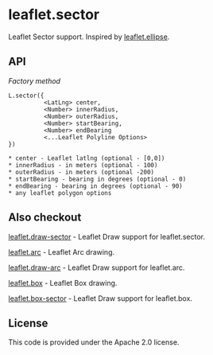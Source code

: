 # leaflet.sector
Leaflet Sector support. Inspired by [leaflet.ellipse](https://github.com/jdfergason/Leaflet.Ellipse).

## API

*Factory method*

    L.sector({
              <LatLng> center,
              <Number> innerRadius,
              <Number> outerRadius,
              <Number> startBearing,
              <Number> endBearing
              <...Leaflet Polyline Options>
    })

    * center - Leaflet latlng (optional - [0,0])
    * innerRadius - in meters (optional - 100)
    * outerRadius - in meters (optional -200)
    * startBearing - bearing in degrees (optional - 0)
    * endBearing - bearing in degrees (optional - 90)
    * any leaflet polygon options 

## Also checkout

[leaflet.draw-sector](https://github.com/jjwtay/leaflet.draw-sector) - Leaflet Draw support for leaflet.sector.

[leaflet.arc](https://github.com/jjwtay/leaflet.arc) - Leaflet Arc drawing.

[leaflet.draw-arc](https://github.com/jjwtay/leaflet.draw-arc) - Leaflet Draw support for leaflet.arc.

[leaflet.box](https://github.com/jjwtay/leaflet.box) - Leaflet Box drawing.

[leaflet.box-sector](https://github.com/jjwtay/leaflet.box-sector) - Leaflet Draw support for leaflet.box.


## License

This code is provided under the Apache 2.0 license.
